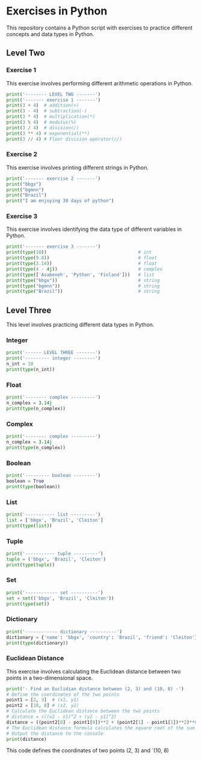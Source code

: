 # Exercises in Python
This repository contains a Python script with exercises to practice different concepts and data types in Python.

## Level Two
### Exercise 1
This exercise involves performing different arithmetic operations in Python.
```python
print('-------- LEVEL TWO -------')
print('------- exercise 1 -------')
print(3 + 4)  # addition(+)
print(3 - 4)  # subtraction(-)
print(3 * 4)  # multiplication(*)
print(3 % 4)  # modulus(%)
print(3 / 4)  # division(/)
print(3 ** 4) # exponential(**)
print(3 // 4) # Floor division operator(//)
```
### Exercise 2
This exercise involves printing different strings in Python.
```python
print('------- exercise 2 -------')
print("bbgx")
print("bgmnn")
print("Brazil")
print("I am enjoying 30 days of python")
```
### Exercise 3
This exercise involves identifying the data type of different variables in Python.
```python
print('------- exercise 3 -------')
print(type(10))                                  # int
print(type(9.8))                                 # float
print(type(3.14))                                # float
print(type(4 - 4j))                              # complex
print(type(['Asabeneh', 'Python', 'Finland']))   # list
print(type("bbgx"))                              # string
print(type("bgmnn"))                             # string
print(type("Brazil"))                            # string
```
## Level Three

This level involves practicing different data types in Python.
### Integer
```python
print('------ LEVEL THREE -------')
print('--------- integer --------')
n_int = 10
print(type(n_int))
```
### Float
```python
print('-------- complex ---------')
n_complex = 3.14j
print(type(n_complex))
```
### Complex
```python
print('-------- complex ---------')
n_complex = 3.14j
print(type(n_complex))
```
### Boolean
```python
print('--------- boolean --------')
boolean = True
print(type(boolean))
```
### List
```python
print('----------- list ---------')
list = ['bbgx', 'Brazil', 'Cleiton']
print(type(list))
```
### Tuple
```python
print('----------- tuple ---------')
tuple = ('bbgx', 'Brazil', 'Cleiton')
print(type(tuple))
```
### Set
```python
print('------------ set ----------')
set = set(('bbgx', 'Brazil', 'Cleiton'))
print(type(set))
```
### Dictionary
```python
print('------------ dictionary ----------')
dictionary = {'name': 'bbgx', 'country': 'Brazil', 'friend': 'Cleiton'}
print(type(dictionary))
```
### Euclidean Distance
This exercise involves calculating the Euclidean distance between two points in a two-dimensional space.
```python
print('- Find an Euclidian distance between (2, 3) and (10, 8) -')
# Define the coordinates of the two points
point1 = [2, 3]  # (x1, y1)
point2 = [10, 8] # (x2, y2)
# Calculate the Euclidean distance between the two points
# distance = √((x2 - x1)^2 + (y2 - y1)^2)
distance = ((point2[0] - point1[0])**2 + (point2[1] - point1[1])**2)**0.5
# The Euclidean distance formula calculates the square root of the sum of the squares of the differences between the x and y coordinates of the two points.
# Output the distance to the console
print(distance)
```
This code defines the coordinates of two points (2, 3) and `(10, 8)
